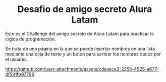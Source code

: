 <h1 align="center"> Desafio de amigo secreto Alura Latam </h1>
Este es el Challenge del amigo secreto de Alura Latam para practicar la lógica de programación.

Se trata de una página en la que se puede insertar nombres en una lista mediante una caja de texto y un boton para sortear los nombres dados por el usuario.

https://github.com/user-attachments/assets/cdaaece3-225b-4525-a677-df591fb97796
